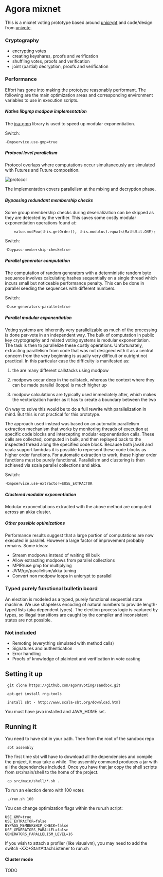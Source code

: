 Agora mixnet
============

This is a mixnet voting prototype based around [unicrypt](https://github.com/bfh-evg/univote2) and code/design from [univote](https://github.com/bfh-evg/univote2).

### Cryptography

* encrypting votes
* creating keyshares, proofs and verification
* shuffling votes, proofs and verification
* joint (partial) decryption, proofs and verification

### Performance

Effort has gone into making the prototype reasonably performant. The following are the main optimization areas and corresponding environment variables to use in execution scripts.

##### Native libgmp modpow implementation

The [jna-gmp](https://github.com/square/jna-gmp) library is used to speed up modular exponentiation.

Switch:

    -Dmpservice.use-gmp=true

##### Protocol level parallelism
Protocol overlaps where computations occur simultaneously are simulated with Futures and Future composition.

![protocol](https://github.com/agoravoting/sandbox/blob/master/doc/protocol.png "protocol")

The implementation covers parallelism at the mixing and decryption phase.

##### Bypassing redundant membership checks
Some group membership checks during deserialization can be skipped as they are detected by the verifier. This saves some costly modular exponentiation operations found at:

        value.modPow(this.getOrder(), this.modulus).equals(MathUtil.ONE);

Switch:

    -Dbypass-membership-check=true

##### Parallel generator computation

The computation of random generators with a deterministic random byte sequence involves calculating hashes sequentially on a single thread which incurs small but noticeable performance penalty. This can be done in parallel seeding the sequences with different numbers.

Switch:

    -Duse-generators-parallel=true

##### Parallel modular exponentiation
Voting systems are inherently very parallelizable as much of the processing is done per-vote in an independent way. The bulk of computation in public key cryptography and related voting systems is modular exponentiation. The task is then to parallelize these costly operations. Unfortunately, extracting parallelism from code that was not designed with it as a central concern from the very beginning is usually very difficult or outright not practical. In this particular case the difficulty is manifested as:

1) the are many different callstacks using modpow

2) modpows occur deep in the callstack, whereas the context where they can be made parallel (loops) is much higher up

3) modpow calculations are typically used immediately after, which makes the vectorization harder as it has to create a boundary between the two

On way to solve this would be to do a full rewrite with parallelization in mind. But this is not practical for this prototype.

The approach used instead was based on an automatic parallelism extraction mechanism that works by monitoring threads of execution at specific code blocks and intercepting modular exponentiation calls. These calls are collected, computed in bulk, and then replayed back to the inspected thread along the specified code block. Because both java8 and scala support lambdas it is possible to represent these code blocks as higher order functions. For automatic extraction to work, these higher order functions must be purely functional. Parallelism and clustering is then achieved via scala parallel collections and akka.

Switch:

    -Dmpservice.use-extractor=$USE_EXTRACTOR
##### Clustered modular exponentiation
Modular exponentiations extracted with the above method are computed across an akka cluster.

##### Other possible optimizations
Performance results suggest that a large portion of computations are now executed in parallel. However a large factor of improvement probably remains. Some ideas:

* Stream modpows instead of waiting till bulk
* Allow extracting modpows from parallel collections
* MPIR/use gmp for multiplying
* JVM/gc/parallelism/akka tuning
* Convert non modpow loops in unicrypt to parallel

### Typed purely functional bulletin board

An election is modeled as a typed, purely functional sequential state machine. We use shapeless
encoding of natural numbers to provide length-typed lists (aka dependent types). The election process logic is captured by types, so illegal transitions are caught by the compiler and inconsistent states are not possible.

### Not included

* Remoting (everything simulated with method calls)
* Signatures and authentication
* Error handling
* Proofs of knowledge of plaintext and verification in vote casting

Setting it up
-------------

     git clone https://github.com/agoravoting/sandbox.git

     apt-get install rng-tools

     install sbt - http://www.scala-sbt.org/download.html

You must have java installed and JAVA_HOME set.

Running it
----------

You need to have sbt in your path. Then from the root of the sandbox repo

     sbt assembly

The first time sbt will have to download all the dependencies and compile the project, it
may take a while. The assembly command produces a jar with all the dependencies included. Once you have that jar copy the shell scripts from src/main/shell to the home of the project.

     cp src/main/shell/*.sh .

To run an election demo with 100 votes

     ./run.sh 100

You can change optimization flags within the run.sh script:

    USE_GMP=true
    USE_EXTRACTOR=false
    BYPASS_MEMBERSHIP_CHECK=false
    USE_GENERATORS_PARALLEL=false
    GENERATORS_PARALLELISM_LEVEL=16

If you wish to attach a profiler (like visualvm), you may need to add the switch -XX:+StartAttachListener to run.sh

#### Cluster mode

TODO
